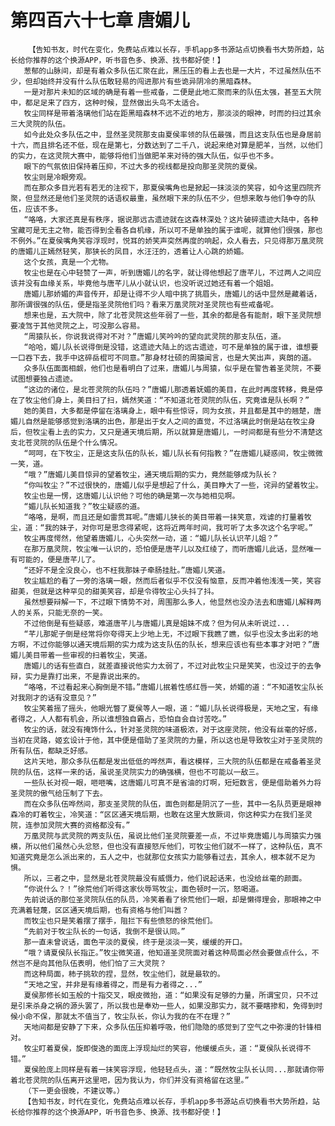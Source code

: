 # 第四百六十七章 唐媚儿
        【告知书友，时代在变化，免费站点难以长存，手机app多书源站点切换看书大势所趋，站长给你推荐的这个换源APP，听书音色多、换源、找书都好使！】
       葱郁的山脉间，却是有着众多队伍汇聚在此，黑压压的看上去也是一大片，不过虽然队伍不少，但却始终并没有什么队伍敢轻易的闯进那片有些诡异阴冷的黑暗森林。
       一是对那片未知的区域的确是有着一些戒备，二便是此地汇聚而来的队伍太强，甚至五大院中，都足足来了四方，这种时候，显然做出头鸟不太适合。
       牧尘同样是带着洛璃他们站在距黑暗森林不远不近的地方，那淡淡的眼神，时而的扫过其余三大灵院的队伍。
       如今此处众多队伍之中，显然圣灵院那支由夏侯率领的队伍最强，而且这支队伍也是身居前十六，而且排名还不低，现在是第七，分数达到了二千八，说起来绝对算是肥羊，当然，以他们的实力，在这灵院大赛中，能够将他们当做肥羊来对待的强大队伍，似乎也不多。
       眼下的气氛依旧保持着压抑，不过大多的视线都是投向那圣灵院的夏侯。
       牧尘则是冷眼旁观。
       而在那众多目光若有若无的注视下，那夏侯嘴角也是掀起一抹淡淡的笑容，如今这里四院齐聚，但显然还是他们圣灵院的话语权最重，虽然眼下来的队伍不少，但想来敢与他们争夺的队伍，应该不多。
       “咯咯，大家还真是有秩序，据说那远古遗迹就在这森林深处？这片破碎遗迹大陆中，各种 宝藏可是无主之物，能否得到全看各自机缘，所以可不是单独的属于谁呢，就算他们很强，那也不例外。”在夏侯嘴角笑容浮现时，悦耳的娇笑声突然再度的响起，众人看去，只见得那万凰灵院的唐媚儿正嫣然轻笑，那狭长的凤目，水汪汪的，透着让人心跳的娇媚。
       这个女孩，真是一个尤物。
       牧尘也是在心中轻赞了一声，听到唐媚儿的名字，就让得他想起了唐芊儿，不过两人之间应该并没有血缘关系，毕竟他与唐芊儿从小就认识，也没听说过她还有着一个姐姐。
       唐媚儿那娇媚的声音传开，却是让得不少人暗中挑了挑眉头，唐媚儿的话中显然是藏着话，那所谓很强的队伍，便是指圣灵院他们吗？看来万凰灵院对圣灵院也有些戒备呢。
       想来也是，五大院中，除了北苍灵院这些年弱了一些，其余的都是各有能耐，眼下圣灵院想要凌驾于其他灵院之上，可没那么容易。
       “周猿队长，你说我说得对不对？”唐媚儿笑吟吟的望向武灵院的那支队伍，道。
       “哈哈，媚儿队长说得倒是没错，这遗迹大陆上的远古遗迹，可不是单独的属于谁，谁想要一口吞下去，我手中这碎岳棍可不同意。”那身材壮硕的周猿闻言，也是大笑出声，爽朗的道。
       众多队伍面面相觑，他们也是看明白了过来，唐媚儿与周猿，似乎是在警告着圣灵院，不要试图想要独占遗迹。
       “这边的诸位，是北苍灵院的队伍吗？”唐媚儿那透着妩媚的美目，在此时再度转移，竟是停在了牧尘他们身上，美目扫了扫，嫣然笑道：“不知道北苍灵院的队伍，究竟谁是队长啊？”
       她的美目，大多都是停留在洛璃身上，眼中有些惊讶，同为女孩，并且都是其中的翘楚，唐媚儿自然是能够感觉到洛璃的出色，那是出于女人之间的直觉，不过洛璃此时倒是站在牧尘身后，但牧尘看上去的实力，又只是通天境后期，所以就算是唐媚儿，一时间都是有些分不清楚这支北苍灵院的队伍是个什么情况。
       “呵呵，在下牧尘，正是这支队伍的队长，媚儿队长有何指教？”在唐媚儿疑惑间，牧尘微微一笑，道。
       “哦？”唐媚儿美目惊异的望着牧尘，通天境后期的实力，竟然能够成为队长？
       “你叫牧尘？”不过很快的，唐媚儿似乎是想起了什么，美目睁大了一些，诧异的望着牧尘。
       牧尘也是一愣，这唐媚儿认识他？可他的确是第一次与她相见啊。
       “媚儿队长知道我？”牧尘疑惑的道。
       “咯咯，是啊，而且还是如雷贯耳呢。”唐媚儿狭长的美目带着一抹笑意，戏谑的打量着牧尘，道：“我的妹子，对你可是思念得紧呢，这将近两年时间，我可听了太多次这个名字呢。”
       牧尘再度愕然，他望着唐媚儿，心头突然一动，道：“媚儿队长认识芊儿姐？”
       在那万凰灵院，牧尘唯一认识的，恐怕便是唐芊儿以及红绫了，而听唐媚儿此话，显然唯一有可能的，便是唐芊儿了。
       “还好不是全没良心，也不枉我那妹子牵肠挂肚。”唐媚儿笑道。
       牧尘尴尬的看了一旁的洛璃一眼，然而后者似乎不仅没有恼意，反而冲着他浅浅一笑，笑容甜美，但就是这种罕见的甜美笑容，却是令得牧尘心头抖了抖。
       虽然想要辩解一下，不过眼下情势不对，周围那么多人，他显然也没办法去和唐媚儿解释两人的关系，只能无奈的一笑。
       不过他倒是有些疑惑，难道唐芊儿与唐媚儿真是姐妹不成？但为何从未听说过...
       “芊儿那妮子倒是经常将你夸得天上少地上无，不过眼下我瞧了瞧，似乎也没太多出彩的地方啊，不过你能够以通天境后期的实力成为这支队伍的队长，想来应该也有些本事才对吧？”唐媚儿美目带着一些审视的扫着牧尘，笑道。
       唐媚儿的话有些直白，就差直接说他实力太弱了，不过对此牧尘只是笑笑，也没过于的去争辩，实力是靠打出来，不是靠说出来的。
       “咯咯，不过看起来心胸倒是不错。”唐媚儿抿着性感红唇一笑，娇媚的道：“不知道牧尘队长对我刚才的话有没意见？”
       牧尘笑着摇了摇头，他眼光瞥了夏侯等人一眼，道：“媚儿队长说得极是，天地之宝，有缘者得之，人人都有机会，所以谁想独自霸占，恐怕自会自讨苦吃。”
       牧尘的话，就没有掩饰什么，针对圣灵院的味道极浓，对于这座灵院，他没有丝毫的好感，当初在灵路，姬玄设计于他，其中便是借助了圣灵院的力量，所以这也是导致牧尘对于圣灵院的所有队伍，都缺乏好感。
       这片天地，那众多队伍都是发出低低的哗然声，看这模样，三大院的队伍都是在戒备着圣灵院的队伍，这样一来的话，虽说圣灵院实力的确强横，但也不可能以一敌三。
       一些队长对视一眼，咂咂嘴，这唐媚儿可真不是省油的灯啊，短短数言，便是借助着外力将圣灵院的傲气给压制了下去。
       而在众多队伍哗然间，那支圣灵院的队伍，面色则都是阴沉了一些，其中一名队员更是眼神森冷的盯着牧尘，冷笑道：“区区通天境后期，也敢在这里大放厥词，你这种实力在我们圣灵院，连参加灵院大赛的资格都没有。”
       万凰灵院与武灵院的两支队伍，虽说比他们圣灵院要差一点，不过毕竟唐媚儿与周猿实力强横，所以他们虽然心头忿怒，但也没有直接怒斥他们，可牧尘他们就不一样了，这种队伍，真不知道究竟是怎么派出来的，五人之中，也就那位女孩实力能够看过去，其余人，根本就不足为惧。
       所以，三者之中，显然是北苍灵院最没有威慑力，他们说起话来，也没给丝毫的颜面。
       “你说什么？！”徐荒他们听得这家伙辱骂牧尘，面色顿时一沉，怒喝道。
       先前说话的那位圣灵院队伍的队员，冷笑着看了徐荒他们一眼，却是懒得理会，那眼神之中充满着轻蔑，区区通天境后期，也有资格与他们叫嚣？
       而牧尘也只是笑着摆了摆手，阻拦下有些愤怒的徐荒他们。
       “先前对于牧尘队长的一句话，我倒不是很认同。”
       那一直未曾说话，面色平淡的夏侯，终于是淡淡一笑，缓缓的开口。
       “哦？请夏侯队长指正。”牧尘微笑道，他知道圣灵院面对着这种局面必然会要做点什么，不然岂不是向其他队伍表明，他们怕了三大灵院？
       而这种局面，柿子挑软的捏，显然，牧尘他们，就是最软的。
       “天地之宝，并非是有缘着得之，而是有力者得之...”
       夏侯那修长如玉般的十指交叉，眼皮微抬，道：“如果没有足够的力量，所谓宝贝，只不过是引来杀身之祸的源头罢了，所以我也是奉劝一些人，如果没那实力，就不要瞎掺和，免得到时候小命不保，那就太不值当了，牧尘队长，你认为我的在不在理？”
       天地间都是安静了下来，众多队伍压抑着呼吸，他们隐隐的感觉到了空气之中弥漫的针锋相对。
       牧尘盯着夏侯，旋即俊逸的面庞上浮现灿烂的笑容，他缓缓点头，道：“夏侯队长说得不错。”
       夏侯脸庞上同样是有着一抹笑容浮现，他轻轻点头，道：“既然牧尘队长认同...那就请你带着北苍灵院的队伍离开这里吧，因为我认为，你们并没有资格留在这里。”
       （下一更会很晚，不建议等。）
       【告知书友，时代在变化，免费站点难以长存，手机app多书源站点切换看书大势所趋，站长给你推荐的这个换源APP，听书音色多、换源、找书都好使！】